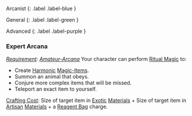 Arcanist
{: .label .label-blue }

General
{: .label .label-green }

Advanced
{: .label .label-purple }

### Expert Arcana

_[Requirement](Game/Core/Terminology#Requirement): [Amateur-Arcana](Game/Blocks/Amateur-Arcana)_
Your character can perform [Ritual Magic](Game/Magic#Ritual%20Magic) to:

- Create [Harmonic](Game/Magic-Items#Harmonic) [Magic-Items](Game/Magic-Items).
- Summon an animal that obeys.
- Conjure more complex items that will be missed.
- Teleport an exact item to yourself.

[Crafting Cost](Game/Core/Terminology#Crafting%20Cost): Size of target item in [Exotic](Game/Materials#Exotic) [Materials](Game/Materials) + Size of target item in [Artisan](Game/Materials#Artisan) [Materials](Game/Materials) + a [Reagent Bag](Game/Example-Gear.md#Reagent%20Bag) charge.
